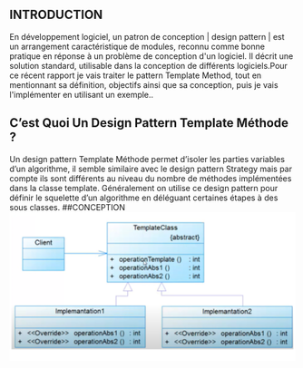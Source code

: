 ## INTRODUCTION
En développement logiciel, un patron de conception | design pattern | est un arrangement caractéristique de modules, reconnu comme bonne pratique en réponse à un problème de conception d'un logiciel. Il décrit une solution standard, utilisable dans la conception de différents logiciels.Pour ce récent rapport je vais traiter le pattern Template Method, tout en mentionnant sa définition, objectifs ainsi que sa conception, puis je vais l'implémenter en utilisant un exemple..
## C’est Quoi Un Design Pattern Template Méthode ?
Un design pattern Template Méthode permet d’isoler les parties variables d’un algorithme, il semble similaire avec le design pattern Strategy mais par compte ils sont différents au niveau du nombre de méthodes implémentées dans la classe template.
Généralement on utilise ce design pattern pour définir le squelette d’un algorithme en déléguant certaines étapes à des sous classes.
##CONCEPTION
![Conception du Dp Template Methode](TM.PNG)
